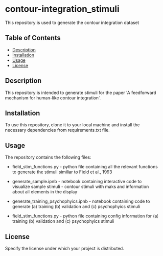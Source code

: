 # contour-integration_stimuli

This repository is used to generate the contour integration dataset

## Table of Contents

- [Description](#description)
- [Installation](#installation)
- [Usage](#usage)
- [License](#license)

## Description
This repository is intended to generate stimuli for the paper 'A feedforward mechanism for human-like contour integration'. 

## Installation
To use this repository, clone it to your local machine and install the necessary dependencies from requirements.txt file.

## Usage
The repository contains the following files:

* field_stim_functions.py - python file containing all the relevant functions to generate the stimuli similiar to Field et al., 1993

* generate_sample.ipnb - notebook containing interactive code to visualize sample stimuli - contour stimuli with maks and information about all elements in the display

* generate_training_psychophyics.ipnb - notebook containing code to generate (a) training (b) validation and (c) psychophyics stimuli

* field_stim_functions.py - python file containing config information for (a) training (b) validation and (c) psychophyics stimuli


## License

Specify the license under which your project is distributed.


